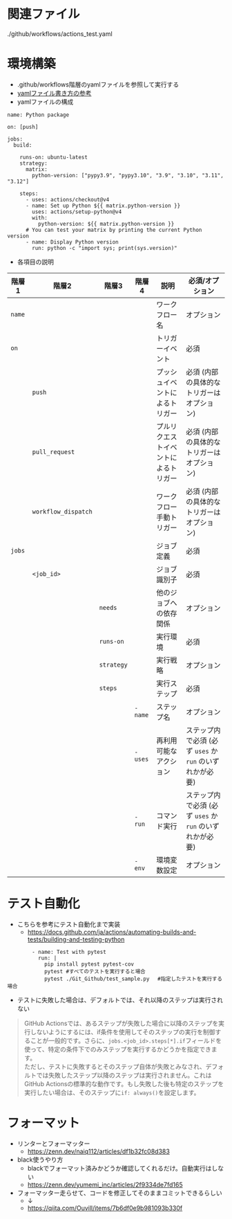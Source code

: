 # 関連ファイル
./github/workflows/actions_test.yaml
# 環境構築
- .github/workflows階層のyamlファイルを参照して実行する
- [yamlファイル書き方の参考](https://qiita.com/shun198/items/14cdba2d8e58ab96cf95)
- yamlファイルの構成  

```YAML:sample
name: Python package

on: [push]

jobs:
  build:

    runs-on: ubuntu-latest
    strategy:
      matrix:
        python-version: ["pypy3.9", "pypy3.10", "3.9", "3.10", "3.11", "3.12"]

    steps:
      - uses: actions/checkout@v4
      - name: Set up Python ${{ matrix.python-version }}
        uses: actions/setup-python@v4
        with:
          python-version: ${{ matrix.python-version }}
      # You can test your matrix by printing the current Python version
      - name: Display Python version
        run: python -c "import sys; print(sys.version)"
```
- 各項目の説明

| 階層1         | 階層2        | 階層3        | 階層4                 | 説明                       | 必須/オプション           |
|---------------|--------------|--------------|----------------------|----------------------------|-------------------------|
| `name`        |              |              |                      | ワークフロー名             | オプション               |
| `on`          |              |              |                      | トリガーイベント            | 必須                    |
|               | `push`       |              |                      | プッシュイベントによるトリガー | 必須 (内部の具体的なトリガーはオプション) |
|               | `pull_request`|              |                      | プルリクエストイベントによるトリガー | 必須 (内部の具体的なトリガーはオプション) |
|               | `workflow_dispatch`|         |                      | ワークフロー手動トリガー    | 必須 (内部の具体的なトリガーはオプション) |
| `jobs`        |              |              |                      | ジョブ定義                | 必須                    |
|               | `<job_id>`   |              |                      | ジョブ識別子              | 必須                    |
|               |              | `needs`      |                      | 他のジョブへの依存関係   | オプション          |
|               |              | `runs-on`    |                      | 実行環境               | 必須              |
|               |              | `strategy`   |                      | 実行戦略              | オプション          |
|               |              | `steps`      |                      | 実行ステップ           | 必須              |
|               |              |              | `- name`             | ステップ名             | オプション         |
|               |              |              | `- uses`             | 再利用可能なアクション   | ステップ内で必須 (必ず `uses` か `run` のいずれかが必要) |
|               |              |              | `- run`              | コマンド実行           | ステップ内で必須 (必ず `uses` か `run` のいずれかが必要) |
|               |              |              | `- env`              | 環境変数設定            | オプション          |

# テスト自動化
- こちらを参考にテスト自動化まで実装
  - https://docs.github.com/ja/actions/automating-builds-and-tests/building-and-testing-python
```
        - name: Test with pytest
          run: |
            pip install pytest pytest-cov
            pytest #すべてのテストを実行すると場合
            pytest ./Git_Github/test_sample.py 　#指定したテストを実行する場合
```
- テストに失敗した場合は、デフォルトでは、それ以降のステップは実行されない
>GitHub Actionsでは、あるステップが失敗した場合に以降のステップを実行しないようにするには、if条件を使用してそのステップの実行を制御することが一般的です。さらに、```jobs.<job_id>.steps[*].if```フィールドを使って、特定の条件下でのみステップを実行するかどうかを指定できます。  
>ただし、テストに失敗するとそのステップ自体が失敗とみなされ、デフォルトでは失敗したステップ以降のステップは実行されません。これはGitHub Actionsの標準的な動作です。もし失敗した後も特定のステップを実行したい場合は、そのステップに```if: always()```を設定します。
# フォーマット  
  - リンターとフォーマッター
    - https://zenn.dev/naiq112/articles/df1b32fc08d383
  - black使うやり方
    - blackでフォーマット済みかどうか確認してくれるだけ。自動実行はしない
    - https://zenn.dev/yumemi_inc/articles/2f9334de7fd165
  - フォーマッター走らせて、コードを修正してそのままコミットできるらしい
    - ↓
    - https://qiita.com/Ouvill/items/7b6df0e9b981093b330f